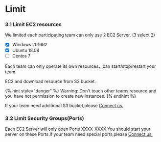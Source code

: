 # Limit

### 3.1 Limit EC2 resources

We limited each participating team can only use 2 EC2 Server. \(3 select 2\)

* [x] Windows 2016R2
* [x] Ubuntu 18.04
* [ ] Centos 7

Each team can only operate its own resources，can start/stop/restart your team

EC2 and download resource from S3 bucket.

{% hint style="danger" %}
 Warning: Don't touch other teams resource,and you have not permission to create new instances.
{% endhint %}

 If your team need additional S3 bucket,please [Connect us.](../../tech-support/online-support.md)

### 3.2 Limit  Security Groups\(Ports\)

Each EC2 Server will only open Ports XXXX-XXXX.You should start your server on these Ports.If your team need special ports,please [Connect us.](../../tech-support/online-support.md)


